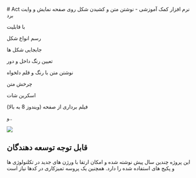 #   A c t 
نرم افزار کمک آموزشی - نوشتن متن و کشیدن شکل روی صفحه نمایش و وایت برد

با قابلیت<br />

رسم انواع شکل<br />

جابجایی شکل ها<br />

تعیین رنگ داخل و دور<br />

نوشتن متن با رنگ و قلم دلخواه<br />

چرخش متن<br />

اسکرین شات<br />

فیلم برداری از صفحه (ویندوز 8 به بالا)<br />

و..<br />


 
<img src='https://github.com/hsafavi/act/blob/main/images/sample.png'> <br />

## قابل توجه توسعه دهندگان

این پروژه چندین سال پیش نوشته شده و امکان ارتقا با ورژن های جدید در تکلنولوژی ها و پکیج های استفاده شده را دارد. همچنین یک پروسه تمیزکاری در کدها نیاز است

